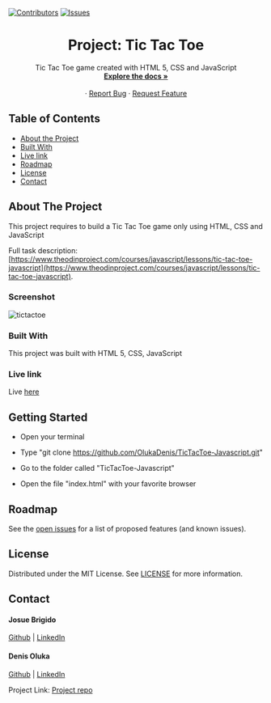 
[![Contributors][contributors-shield]][contributors-url]
[![Issues][issues-shield]][issues-url]


<p align="center">
 
  <h1 align="center">Project: Tic Tac Toe</h1>
  <p align="center">
    Tic Tac Toe game created with HTML 5, CSS and JavaScript
    <br />
    <a href="https://github.com/OlukaDenis/TicTacToe-Javascript"><strong>Explore the docs »</strong></a>
    <br />
    <br />
    ·
    <a href="https://github.com/OlukaDenis/TicTacToe-Javascript/issues">Report Bug</a>
    ·
    <a href=https://github.com/OlukaDenis/TicTacToe-Javascript/issues">Request Feature</a>
  </p>
</p>

<!-- TABLE OF CONTENTS -->

## Table of Contents

- [About the Project](#about-the-project)
- [Built With](#built-with)
- [Live link](#live-link)
- [Roadmap](#roadmap)
- [License](#license)
- [Contact](#contact)

<!-- ABOUT THE PROJECT -->

## About The Project

This project requires to build a Tic Tac Toe game only using HTML, CSS and JavaScript

Full task description: [https://www.theodinproject.com/courses/javascript/lessons/tic-tac-toe-javascript](https://www.theodinproject.com/courses/javascript/lessons/tic-tac-toe-javascript).

### Screenshot
![tictactoe](https://user-images.githubusercontent.com/37341054/79595461-94c59980-80e7-11ea-9dbf-d048c1593a61.png)

### Built With

This project was built with HTML 5, CSS, JavaScript

### Live link
Live [here](https://raw.githack.com/OlukaDenis/TicTacToe-Javascript/development/index.html)

## Getting Started

- Open your terminal

- Type "git clone https://github.com/OlukaDenis/TicTacToe-Javascript.git"

- Go to the folder called "TicTacToe-Javascript"

- Open the file "index.html" with your favorite browser

<!-- ROADMAP -->

## Roadmap

See the [open issues](https://github.com/OlukaDenis/TicTacToe-Javascript/issues) for a list of proposed features (and known issues).

<!-- LICENSE -->

## License

Distributed under the MIT License. See [LICENSE](https://github.com/OlukaDenis/TicTacToe-Javascript/LICENSE) for more information.

<!-- CONTACT -->

## Contact

#### Josue Brigido
 [Github](https://github.com/kalavhan) | [LinkedIn](https://www.linkedin.com/in/kalavhan/)
#### Denis Oluka
[Github](https://github.com/OlukaDenis) | [LinkedIn](https://www.linkedin.com/in/denis-oluka/)

Project Link: [Project repo](https://github.com/OlukaDenis/TicTacToe-Javascript/)

<!-- MARKDOWN LINKS & IMAGES -->
<!-- https://www.markdownguide.org/basic-syntax/#reference-style-links -->

[contributors-shield]: https://img.shields.io/badge/Contributors-2-%2300ff00
[contributors-url]: https://github.com/kalavhan/library/graphs/contributors
[issues-shield]: https://img.shields.io/badge/issues-0-%2300ff00
[issues-url]: https://github.com/OlukaDenis/TicTacToe-Javascript/issues/
